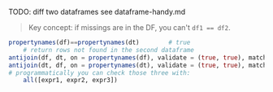 TODO: diff two dataframes
see dataframe-handy.md

>Key concept: if missings are in the DF, you can't `df1 == df2`. 

```julia
propertynames(df)==propertynames(dt)        # true
    # return rows not found in the second dataframe
antijoin(df, dt, on = propertynames(df), validate = (true, true), matchmissing=:equal) |> isempty
antijoin(dt, df, on = propertynames(dt), validate = (true, true), matchmissing=:equal) |> isempty
# programmatically you can check those three with:
    all([expr1, expr2, expr3])
```